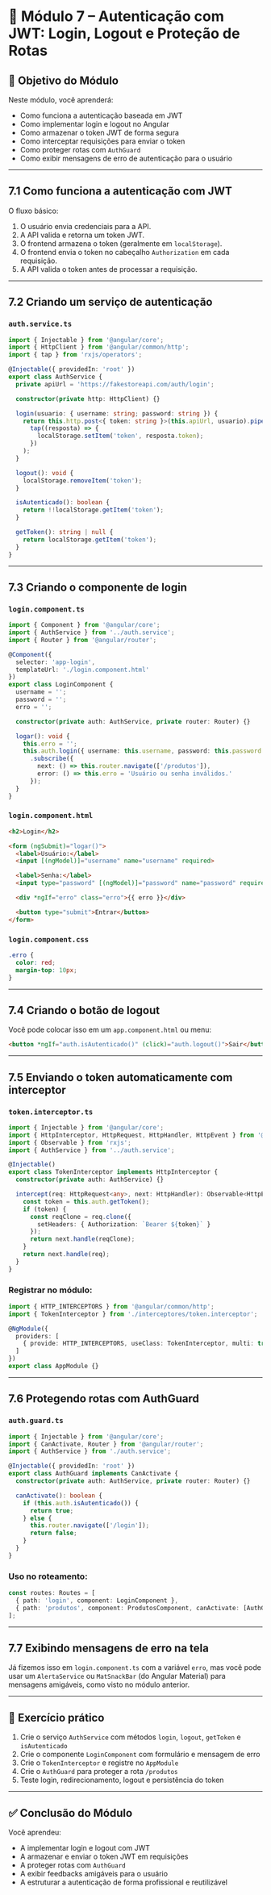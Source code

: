 # 🔐 Módulo 7 – Autenticação com JWT: Login, Logout e Proteção de Rotas

## 🎯 Objetivo do Módulo

Neste módulo, você aprenderá:

- Como funciona a autenticação baseada em JWT
- Como implementar login e logout no Angular
- Como armazenar o token JWT de forma segura
- Como interceptar requisições para enviar o token
- Como proteger rotas com `AuthGuard`
- Como exibir mensagens de erro de autenticação para o usuário

------

## 7.1 Como funciona a autenticação com JWT

O fluxo básico:

1. O usuário envia credenciais para a API.
2. A API valida e retorna um token JWT.
3. O frontend armazena o token (geralmente em `localStorage`).
4. O frontend envia o token no cabeçalho `Authorization` em cada requisição.
5. A API valida o token antes de processar a requisição.

------

## 7.2 Criando um serviço de autenticação

### `auth.service.ts`

```ts
import { Injectable } from '@angular/core';
import { HttpClient } from '@angular/common/http';
import { tap } from 'rxjs/operators';

@Injectable({ providedIn: 'root' })
export class AuthService {
  private apiUrl = 'https://fakestoreapi.com/auth/login';

  constructor(private http: HttpClient) {}

  login(usuario: { username: string; password: string }) {
    return this.http.post<{ token: string }>(this.apiUrl, usuario).pipe(
      tap((resposta) => {
        localStorage.setItem('token', resposta.token);
      })
    );
  }

  logout(): void {
    localStorage.removeItem('token');
  }

  isAutenticado(): boolean {
    return !!localStorage.getItem('token');
  }

  getToken(): string | null {
    return localStorage.getItem('token');
  }
}
```

------

## 7.3 Criando o componente de login

### `login.component.ts`

```ts
import { Component } from '@angular/core';
import { AuthService } from '../auth.service';
import { Router } from '@angular/router';

@Component({
  selector: 'app-login',
  templateUrl: './login.component.html'
})
export class LoginComponent {
  username = '';
  password = '';
  erro = '';

  constructor(private auth: AuthService, private router: Router) {}

  logar(): void {
    this.erro = '';
    this.auth.login({ username: this.username, password: this.password })
      .subscribe({
        next: () => this.router.navigate(['/produtos']),
        error: () => this.erro = 'Usuário ou senha inválidos.'
      });
  }
}
```

### `login.component.html`

```html
<h2>Login</h2>

<form (ngSubmit)="logar()">
  <label>Usuário:</label>
  <input [(ngModel)]="username" name="username" required>

  <label>Senha:</label>
  <input type="password" [(ngModel)]="password" name="password" required>

  <div *ngIf="erro" class="erro">{{ erro }}</div>

  <button type="submit">Entrar</button>
</form>
```

### `login.component.css`

```css
.erro {
  color: red;
  margin-top: 10px;
}
```

------

## 7.4 Criando o botão de logout

Você pode colocar isso em um `app.component.html` ou menu:

```html
<button *ngIf="auth.isAutenticado()" (click)="auth.logout()">Sair</button>
```

------

## 7.5 Enviando o token automaticamente com interceptor

### `token.interceptor.ts`

```ts
import { Injectable } from '@angular/core';
import { HttpInterceptor, HttpRequest, HttpHandler, HttpEvent } from '@angular/common/http';
import { Observable } from 'rxjs';
import { AuthService } from '../auth.service';

@Injectable()
export class TokenInterceptor implements HttpInterceptor {
  constructor(private auth: AuthService) {}

  intercept(req: HttpRequest<any>, next: HttpHandler): Observable<HttpEvent<any>> {
    const token = this.auth.getToken();
    if (token) {
      const reqClone = req.clone({
        setHeaders: { Authorization: `Bearer ${token}` }
      });
      return next.handle(reqClone);
    }
    return next.handle(req);
  }
}
```

### Registrar no módulo:

```ts
import { HTTP_INTERCEPTORS } from '@angular/common/http';
import { TokenInterceptor } from './interceptores/token.interceptor';

@NgModule({
  providers: [
    { provide: HTTP_INTERCEPTORS, useClass: TokenInterceptor, multi: true }
  ]
})
export class AppModule {}
```

------

## 7.6 Protegendo rotas com AuthGuard

### `auth.guard.ts`

```ts
import { Injectable } from '@angular/core';
import { CanActivate, Router } from '@angular/router';
import { AuthService } from './auth.service';

@Injectable({ providedIn: 'root' })
export class AuthGuard implements CanActivate {
  constructor(private auth: AuthService, private router: Router) {}

  canActivate(): boolean {
    if (this.auth.isAutenticado()) {
      return true;
    } else {
      this.router.navigate(['/login']);
      return false;
    }
  }
}
```

### Uso no roteamento:

```ts
const routes: Routes = [
  { path: 'login', component: LoginComponent },
  { path: 'produtos', component: ProdutosComponent, canActivate: [AuthGuard] }
];
```

------

## 7.7 Exibindo mensagens de erro na tela

Já fizemos isso em `login.component.ts` com a variável `erro`, mas você pode usar um `AlertaService` ou `MatSnackBar` (do Angular Material) para mensagens amigáveis, como visto no módulo anterior.

------

## 🧪 Exercício prático

1. Crie o serviço `AuthService` com métodos `login`, `logout`, `getToken` e `isAutenticado`
2. Crie o componente `LoginComponent` com formulário e mensagem de erro
3. Crie o `TokenInterceptor` e registre no `AppModule`
4. Crie o `AuthGuard` para proteger a rota `/produtos`
5. Teste login, redirecionamento, logout e persistência do token

------

## ✅ Conclusão do Módulo

Você aprendeu:

- A implementar login e logout com JWT
- A armazenar e enviar o token JWT em requisições
- A proteger rotas com `AuthGuard`
- A exibir feedbacks amigáveis para o usuário
- A estruturar a autenticação de forma profissional e reutilizável

